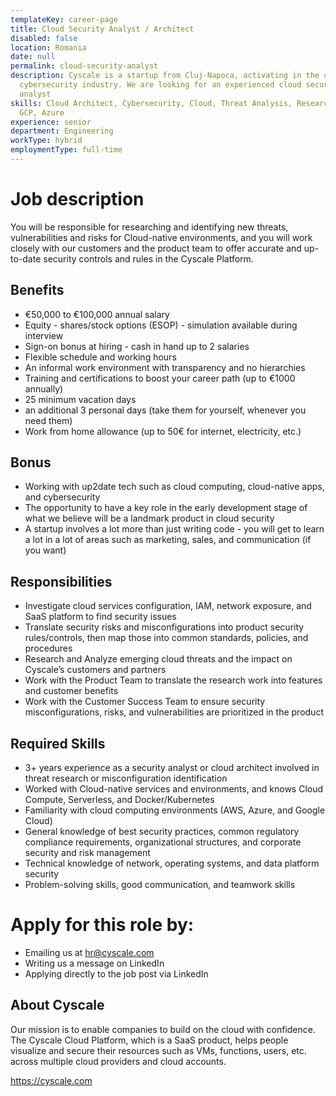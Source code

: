 ```yaml
---
templateKey: career-page
title: Cloud Security Analyst / Architect
disabled: false
location: Romania
date: null
permalink: cloud-security-analyst
description: Cyscale is a startup from Cluj-Napoca, activating in the cloud
  cybersecurity industry. We are looking for an experienced cloud security
  analyst
skills: Cloud Architect, Cybersecurity, Cloud, Threat Analysis, Research, AWS,
  GCP, Azure
experience: senior
department: Engineering
workType: hybrid
employmentType: full-time
---
```

# Job description

You will be responsible for researching and identifying new threats, vulnerabilities and risks for Cloud-native environments, and you will work closely with our customers and the product team to offer accurate and up-to-date security controls and rules in the Cyscale Platform.

## Benefits

* €50,000 to €100,000 annual salary
* Equity - shares/stock options (ESOP) - simulation available during interview
* Sign-on bonus at hiring - cash in hand up to 2 salaries
* Flexible schedule and working hours
* An informal work environment with transparency and no hierarchies
* Training and certifications to boost your career path (up to €1000 annually)
* 25 minimum vacation days
* an additional 3 personal days (take them for yourself, whenever you need them)
* Work from home allowance (up to 50€ for internet, electricity, etc.)

## Bonus

* Working with up2date tech such as cloud computing, cloud-native apps, and cybersecurity
* The opportunity to have a key role in the early development stage of what we believe will be a landmark product in cloud security
* A startup involves a lot more than just writing code - you will get to learn a lot in a lot of areas such as marketing, sales, and communication (if you want)

## Responsibilities

* Investigate cloud services configuration, IAM, network exposure, and SaaS platform to find security issues
* Translate security risks and misconfigurations into product security rules/controls, then map those into common standards, policies, and procedures
* Research and Analyze emerging cloud threats and the impact on Cyscale’s customers and partners
* Work with the Product Team to translate the research work into features and customer benefits
* Work with the Customer Success Team to ensure security misconfigurations, risks, and vulnerabilities are prioritized in the product

## Required Skills

* 3+ years experience as a security analyst or cloud architect involved in threat research or misconfiguration identification
* Worked with Cloud-native services and environments, and knows Cloud Compute, Serverless, and Docker/Kubernetes
* Familiarity with cloud computing environments (AWS, Azure, and Google Cloud)
* General knowledge of best security practices, common regulatory compliance requirements, organizational structures, and corporate security and risk management
* Technical knowledge of network, operating systems, and data platform security
* Problem-solving skills, good communication, and teamwork skills

# Apply for this role by:

* Emailing us at [hr@cyscale.com](mailto:hr@cyscale.com)
* Writing us a message on LinkedIn
* Applying directly to the job post via LinkedIn

## About Cyscale

Our mission is to enable companies to build on the cloud with confidence. The Cyscale Cloud Platform, which is a SaaS product, helps people visualize and secure their resources such as VMs, functions, users, etc. across multiple cloud providers and cloud accounts.

https://cyscale.com